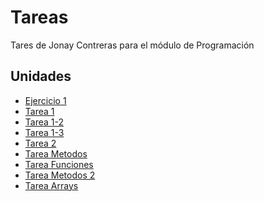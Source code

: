 # Tareas
Tares de Jonay Contreras para el módulo de Programación
## Unidades
- [Ejercicio 1](ejercicio1)
- [Tarea 1](tarea1)
- [Tarea 1-2](tarea1(2))
- [Tarea 1-3](tarea1(3))
- [Tarea 2](tarea2)
- [Tarea Metodos](tareaMetodos)
- [Tarea Funciones](tarea-funciones)
- [Tarea Metodos 2](trabajoMetodos2)
- [Tarea Arrays](tareaArrays)

